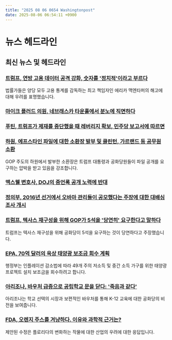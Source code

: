 ```yaml
---
title: "2025 08 06 0654 Washingtonpost"
date: 2025-08-06 06:54:11 +0900
---
```


# 뉴스 헤드라인

## 최신 뉴스 및 헤드라인

### [트럼프, 연방 고용 데이터 공격 강화, 숫자를 '정치적'이라고 부르다](https://www.washingtonpost.com/business/2025/08/05/trump-jobs-data-firing-labor-statistics/)
 법률가들은 양당 모두 고용 통계를 감독하는 최고 책임자인 에리카 맥엔타퍼의 해고에 대해 우려를 표명했습니다.

### [마이크 플러드 의원, 네브래스카 타운홀에서 분노에 직면하다](https://www.washingtonpost.com/politics/2025/08/05/mike-flood-nebraska-town-hall-obbb/)

### [푸틴, 트럼프가 제재를 중단했을 때 레버리지 확보, 민주당 보고서에 따르면](https://www.washingtonpost.com/national-security/2025/08/05/trump-russia-putin-ukraine-democrats-report/)

### [하원, 에프스타인 파일에 대한 소환장 발부 및 클린턴, 가르랜드 등 공무원 소환](https://www.washingtonpost.com/politics/2025/08/05/epstein-files-house-subpoena/)
 GOP 주도의 하원에서 발부한 소환장은 트럼프 대통령과 공화당원들이 파일 공개를 요구하는 압박을 받고 있음을 강조합니다.

### [맥스웰 변호사, DOJ의 증언록 공개 노력에 반대](https://www.washingtonpost.com/national-security/2025/08/05/justice-epstein-maxwell-grand-jury-transcripts-trump/)

### [정의부, 2016년 선거에서 오바마 관리들이 공모했다는 주장에 대한 대배심 조사 개시](https://www.washingtonpost.com/politics/2025/08/04/doj-obama-2016-election-russia-bondi/)

### [트럼프, 텍사스 재구성을 위해 GOP가 5석을 '당연히' 요구한다고 말하다](https://www.washingtonpost.com/politics/2025/08/05/trump-presidency-news/)
 트럼프는 텍사스 재구성을 위해 공화당이 5석을 요구하는 것이 당연하다고 주장했습니다.

### [EPA, 70억 달러의 옥상 태양광 보조금 회수 계획](https://www.washingtonpost.com/climate-environment/2025/08/05/rooftop-solar-grants-epa/)
 행정부는 인플레이션 감소법에 따라 49개 주의 저소득 및 중간 소득 가구를 위한 태양광 프로젝트 설치 보조금을 회수하려고 합니다.

### [아리조나, 바우처 급증으로 공립학교 문을 닫다: '죽음과 같다'](https://www.washingtonpost.com/education/2025/08/05/arizona-public-school-closures-voucher-program/)
 아리조나는 학교 선택의 시장과 보편적인 바우처를 통해 K-12 교육에 대한 공화당의 비전을 보여줍니다.

### [FDA, 오렌지 주스를 겨냥하다. 이유와 과학적 근거는?](https://www.washingtonpost.com/health/2025/08/05/orange-juice-sugar-healthy/)
 제안된 수정은 플로리다의 변화하는 작물에 대한 산업의 우려에 대한 응답입니다.